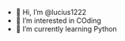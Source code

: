 - 👋 Hi, I’m @lucius1222
- 👀 I’m interested in COding
- 🌱 I’m currently learning Python


<!---
lucius1222/lucius1222 is a ✨ special ✨ repository because its `README.md` (this file) appears on your GitHub profile.
You can click the Preview link to take a look at your changes.
--->
